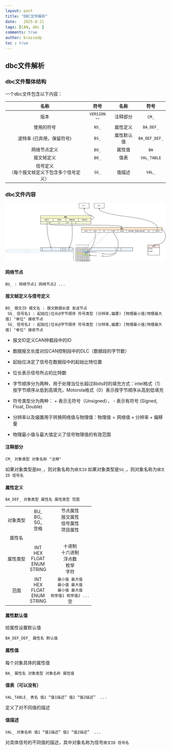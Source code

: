 ```yaml
---
layout: post
title: "DBC文件解析"
date:   2025-8-21
tags: [CAN, dbc ]
comments: true
author: braisedp
toc : true
---
```


<!-- more -->

## dbc文件解析

### dbc文件整体结构

一个dbc文件包含以下内容：

|名称|符号|名称|符号|
|:---:|:---:|:---:|:---:|
|版本|`VERSION ""`|注释部分|`CM_`|
|使用的符号|`NS_`|属性定义|`BA_DEF_`|
|波特率 (已弃用，保留符号)|`BS_`|属性默认值|`BA_DEF_DEF_`|
|网络节点定义|`BU_`|属性值|`BA`|
|报文帧定义|`BO_`|值表|`VAL_TABLE`|
|信号定义</br>（每个报文帧定义下包含多个信号定义）|`SG_`|值描述|`VAL_`|

### dbc文件内容

![dbc](../images/2025-8021-dbc/dbc.svg)

#### 网络节点
```
BU_ : 网络节点1 网络节点2 ...
```

#### 报文帧定义与信号定义

```
BO_ 报文ID 报文名 : 报文数据长度 发送节点
 SG_ 信号名1 : 起始位|位长@字节顺序 符号类型 (分辨率,偏置) [物理最小值|物理最大值] "单位" 接收节点
 SG_ 信号名2 : 起始位|位长@字节顺序 符号类型 (分辨率,偏置) [物理最小值|物理最大值] "单位" 接收节点 
```
- 报文ID定义CAN仲裁段中的ID

- 数据报文长度对应CAN控制段中的DLC（数据段的字节数）

- 起始位决定了信号在数据段中的起始比特位置

- 位长表示信号所占的比特数

- 字节顺序分为两种，用于处理当位长超过8bits时的填充方式：intel格式（1）按字节顺序从低到高填充，Motorola格式（0）表示按字节顺序从高到低填充

- 符号类型分为两种： + 表示无符号（Unsigned）， - 表示有符号 (Signed, Float, Double)

- 分辨率以及偏置用于转换网络值与物理值：$\text{物理值}=\text{网络值}\times\text{分辨率}+\text{偏移量}$

- 物理最小值与最大值定义了信号物理值的有效范围

#### 注释部分

```
CM_ 对象类型 对象名称 "注释"
```
如果对象类型是`BO_`，则对象名称为`报文ID`
如果对象类型是`SG_`，则对象名称为`报文ID 信号名`

#### 属性定义

```
BA_DEF_ 对象类型 属性名 属性类型 范围
```
||||
|:---:|:---:|:---:|
|对象类型| BU_ </br> BO_</br> SG_</br> 空格|节点属性</br>报文属性</br>信号属性</br>项目属性|
|属性名|||
|属性类型|INT</br>HEX</br>FLOAT</br>ENUM</br>STRING|十进制</br>十六进制</br>浮点数</br>枚举</br>字符|
|范围|INT</br>HEX</br>FLOAT</br>ENUM</br>STRING|`最小值 最大值`</br>`最小值 最大值`</br>`最小值 最大值`</br>`枚举值1 枚举值2 ...`</br> 空|

#### 属性默认值

给属性设置默认值
```
BA_DEF_DEF_ 属性名 默认值
```
#### 属性值

每个对象具体的属性值
```
BA_ 属性名 对象类型 对象名称 属性值
```

#### 值表（可以没有）

```
VAL_TABLE_ 表名 值1 “值1描述” 值2 “值2描述”  ...
```
定义了对不同值的描述

#### 值描述

```
VAL_ 对象名称 值1 “值1描述” 值2 “值2描述”  ...
```
对具体信号的不同值的描述，其中对象名称为信号`报文ID 信号名`